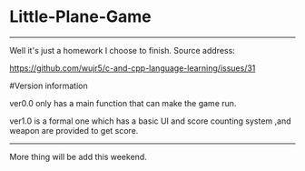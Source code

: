 # Little-Plane-Game
---
Well it's just a homework I choose to finish.
Source address:

https://github.com/wujr5/c-and-cpp-language-learning/issues/31

#Version information

ver0.0 only has a main function that can make the game run.

ver1.0 is a formal one which has a basic UI and score counting system ,and weapon are provided to get score.


---
More thing will be add this weekend.